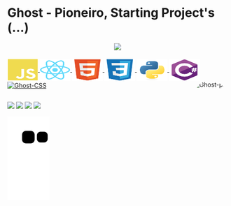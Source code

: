 # Ghost - Pioneiro, Starting Project's (...)
<div align="center">
  <a href="https://github.com/ghostscr">
  <img height="300em" src="https://github-readme-stats.vercel.app/api?username=ghostscr&show_icons=true&theme=tokyonight&include_all_commits=true&count_private=true"/>
</div>
<div style="display: inline_block"><br>
   <img align="center" alt="Ghost-Js" height="50" width="70" src="https://raw.githubusercontent.com/devicons/devicon/master/icons/javascript/javascript-plain.svg">
   <img align="center" alt="Ghost-React" height="50" width="70" src="https://raw.githubusercontent.com/devicons/devicon/master/icons/react/react-original.svg">
   <img align="center" alt="Ghost-HTML" height="50" width="70" src="https://raw.githubusercontent.com/devicons/devicon/master/icons/html5/html5-original.svg">
   <img align="center" alt="Ghost-CSS" height="50" width="70" src="https://raw.githubusercontent.com/devicons/devicon/master/icons/css3/css3-original.svg">
   <img align="center" alt="Ghost-Python" height="50" width="70" src="https://raw.githubusercontent.com/devicons/devicon/master/icons/python/python-original.svg">
   <img align="center" alt="Ghost-Csharp" height="50" width="70" src="https://raw.githubusercontent.com/devicons/devicon/master/icons/csharp/csharp-original.svg">
   <img align="center" alt="Ghost-CSS" height="50" width="70" src="https://cdn.jsdelivr.net/gh/devicons/devicon/icons/lua/lua-original.svg" />
   <img align="right" alt="Ghost-pic" height="150" style="border-radius:50px;" src="https://media.discordapp.net/attachments/899318546532806676/923009226421436416/giphy.gif">
</div>
  
##
 
<div> 
   <a href="https://www.youtube.com/channel/" target="_blank"><img src="https://img.shields.io/badge/YouTube-FF0000?style=for-the-badge&logo=youtube&logoColor=white" target="_blank"></a>
 	<a href="https://www.twitch.tv/ghosttziin" target="_blank"><img src="https://img.shields.io/badge/Twitch-9146FF?style=for-the-badge&logo=twitch&logoColor=white" target="_blank"></a>
 <a href="https://discord.gg/69bUqmYU" target="_blank"><img src="https://img.shields.io/badge/Discord-7289DA?style=for-the-badge&logo=discord&logoColor=white" target="_blank"></a> 
  <a href="https://instagram.com/" target="_blank"><img src="https://img.shields.io/badge/-Instagram-%23E4405F?style=for-the-badge&logo=instagram&logoColor=white" target="_blank"></a>

 <div>

  ![Snake animation](https://github.com/rafaballerini/rafaballerini/blob/output/github-contribution-grid-snake.svg)
 
</div>
